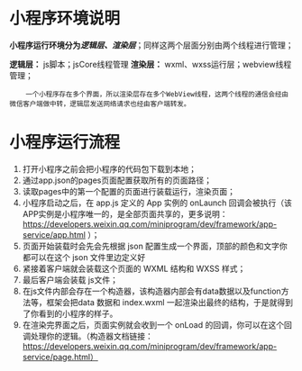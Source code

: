 # 小程序环境说明

**小程序运行环境分为*****逻辑层、渲染层***；同样这两个层面分别由两个线程进行管理；

**逻辑层：** js脚本；jsCore线程管理
**渲染层：** wxml、wxss运行层；webview线程管理；

        一个小程序存在多个界面，所以渲染层存在多个WebView线程，这两个线程的通信会经由微信客户端做中转，逻辑层发送网络请求也经由客户端转发。


# 小程序运行流程

 1. 打开小程序之前会把小程序的代码包下载到本地；
 2. 通过app.json的pages页面配置获取所有的页面路径；
 3. 读取pages中的第一个配置的页面进行装载运行，渲染页面；
 4. 小程序启动之后，在 app.js 定义的 App 实例的 onLaunch 回调会被执行（该APP实例是小程序唯一的，是全部页面共享的，更多说明：https://developers.weixin.qq.com/miniprogram/dev/framework/app-service/app.html ）；
 5. 页面开始装载时会先会先根据 json 配置生成一个界面，顶部的颜色和文字你都可以在这个 json 文件里边定义好
 6. 紧接着客户端就会装载这个页面的 WXML 结构和 WXSS 样式；
 7. 最后客户端会装载 js文件；
 8. 在js文件内部会存在一个构造器，该构造器内部会有data数据以及function方法等，框架会把data 数据和 index.wxml 一起渲染出最终的结构，于是就得到了你看到的小程序的样子。
 9. 在渲染完界面之后，页面实例就会收到一个 onLoad 的回调，你可以在这个回调处理你的逻辑。（构造器文档链接：https://developers.weixin.qq.com/miniprogram/dev/framework/app-service/page.html）
